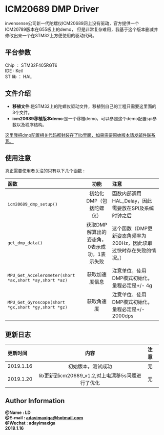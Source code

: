 ICM20689 DMP Driver
===

invensense公司新一代陀螺仪ICM20689网上没有驱动，官方提供一个ICM20789版本在G55板上的demo，
但是非常复杂难用，我基于这个版本删减并修改出来一个在STM32上方便使用的驱动代码。

## 平台参数

Chip ： STM32F405RGT6  
IDE :  Keil  
ST lib ： HAL  

## 文件介绍

* **移植文件**:是STM32上的陀螺仪驱动文件，移植到自己的工程只需要这里面的3个文件。  
* **icm20689移植版本demo**:是一个移植demo，可以参照这个demo配置spi参数以及程序结构。  

[这里我把dmp配置相关代码都封装在了lib里面，如果需要原始版本请发邮件联系我。](adayimaxiga@hotmail.com)

## 使用注意
 
真正需要使用者关注的只有以下几个函数 :   

| 函数 | 功能  | 注意 |
| :------------ |:---------------:| :-----|
|  `icm20689_dmp_setup()`  | 初始化DMP（包括陀螺仪） | 函数内部调用HAL_Delay，因此需要放在SPI及系统时钟之后 |
|  `get_dmp_data()`   | 获取DMP解算出的姿态角，0表示成功，1表示失败  |  这个函数（DMP更新姿态角频率为200Hz，因此读取过快时存在失败的情况。） |
|  `MPU_Get_Accelerometer(short *ax,short *ay,short *az)` | 获取加速度信息        |    注意单位，使用DMP模式初始化，量程必定是+/- 4g |
| `MPU_Get_Gyroscope(short *gx,short *gy,short *gz)` | 获取角速度        |    注意单位，使用DMP模式初始化，量程必定是+/- 2000dps |

## 更新日志

| 更新时间 | 内容  | 注意 |
| :------------ |:---------------:| :-----|
|2019.1.16| 初始版本，测试成功  | 无|
|2019.1.20| lib更新到icm20689_v1.2,对上电漂移5s问题进行了优化  | 无|
## Author Information
**@Name :  LD**  
**@E-mail :  adayimaxiga@hotmail.com**  
**@Wechat :  adayimaxiga**  
**2019.1.16** 
